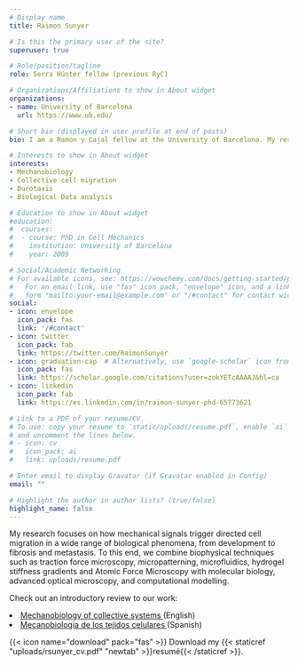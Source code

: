 ```yaml
---
# Display name
title: Raimon Sunyer

# Is this the primary user of the site?
superuser: true

# Role/position/tagline
role: Serra Húnter fellow (previous RyC)

# Organizations/Affiliations to show in About widget
organizations:
- name: University of Barcelona
  url: https://www.ub.edu/

# Short bio (displayed in user profile at end of posts)
bio: I am a Ramon y Cajal fellow at the University of Barcelona. My research line focusses on interrogating how individual cells and tissues sense and respond to mechanical cues and how this relates to cell and tissue migration.

# Interests to show in About widget
interests:
- Mechanobiology
- Collective cell migration
- Durotaxis
- Biological Data analysis

# Education to show in About widget
#education:
#  courses:
#  - course: PhD in Cell Mechanics
#    institution: University of Barcelona
#    year: 2009

# Social/Academic Networking
# For available icons, see: https://wowchemy.com/docs/getting-started/page-builder/#icons
#   For an email link, use "fas" icon pack, "envelope" icon, and a link in the
#   form "mailto:your-email@example.com" or "/#contact" for contact widget.
social:
- icon: envelope
  icon_pack: fas
  link: '/#contact'
- icon: twitter
  icon_pack: fab
  link: https://twitter.com/RaimonSunyer
- icon: graduation-cap  # Alternatively, use `google-scholar` icon from `ai` icon pack
  icon_pack: fas
  link: https://scholar.google.com/citations?user=zokYETcAAAAJ&hl=ca
- icon: linkedin
  icon_pack: fab
  link: https://es.linkedin.com/in/raimon-sunyer-phd-65773621

# Link to a PDF of your resume/CV.
# To use: copy your resume to `static/uploads/resume.pdf`, enable `ai` icons in `params.toml`, 
# and uncomment the lines below.
# - icon: cv
#   icon_pack: ai
#   link: uploads/resume.pdf

# Enter email to display Gravatar (if Gravatar enabled in Config)
email: ""

# Highlight the author in author lists? (true/false)
highlight_name: false
---
```


My research focuses on how mechanical signals trigger directed cell migration in a wide range of biological phenomena, from development to fibrosis and metastasis. To this end, we combine biophysical techniques such as traction force microscopy, micropatterning, microfluidics, hydrogel stiffness gradients and Atomic Force Microscopy with molecular biology, advanced optical microscopy, and computational modelling.<p> Check out an introductory review to our work: </p>

<li> <a href="http://biofisica.info/articles-7/mechanobiology-of-collective-cell-systems/"> Mechanobiology of collective systems </a> (English)
</li>

<li>
<a href="uploads/NIYC0618_40-47.pdf"> Mecanobiología de los tejidos celulares </a> (Spanish)
</li>
<p>   </p>
{{< icon name="download" pack="fas" >}} Download my {{< staticref "uploads/rsunyer_cv.pdf" "newtab" >}}resumé{{< /staticref >}}.
